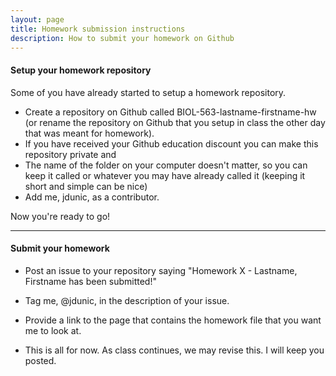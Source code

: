 ```yaml
---
layout: page
title: Homework submission instructions
description: How to submit your homework on Github
---
```


#### Setup your homework repository

Some of you have already started to setup a homework repository.  

* Create a repository on Github called BIOL-563-lastname-firstname-hw (or rename the repository on Github that you setup in class the other day that was meant for homework).
* If you have received your Github education discount you can make this repository private and 
* The name of the folder on your computer doesn't matter, so you can keep it called <homework> or whatever you may have already called it (keeping it short and simple can be nice)
* Add me, jdunic, as a contributor.

Now you're ready to go!  

--------------------------------------------------------------------------------

#### Submit your homework
* Post an issue to your repository saying "Homework X - Lastname, Firstname has been submitted!"
* Tag me, @jdunic, in the description of your issue.
* Provide a link to the page that contains the homework file that you want me to look at.  

* This is all for now. As class continues, we may revise this. I will keep you posted.

